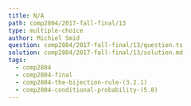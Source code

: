 ```yaml
---
title: N/A
path: comp2804/2017-fall-final/13
type: multiple-choice
author: Michiel Smid
question: comp2804/2017-fall-final/13/question.ts
solution: comp2804/2017-fall-final/13/solution.md
tags:
  - comp2804
  - comp2804-final
  - comp2804-the-bijection-rule-(3.2.1)
  - comp2804-conditional-probability-(5.8)
---
```

